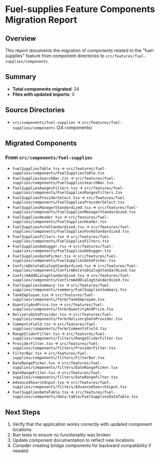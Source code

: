 # Fuel-supplies Feature Components Migration Report

## Overview

This report documents the migration of components related to the "fuel-supplies" feature from component directories to `src/features/fuel-supplies/components`.

## Summary

- **Total components migrated**: 24
- **Files with updated imports**: 0

## Source Directories

- `src/components/fuel-supplies` → `src/features/fuel-supplies/components` (24 components)

## Migrated Components


### From `src/components/fuel-supplies`

- `FuelSuppliesTable.tsx` → `src/features/fuel-supplies/components/FuelSuppliesTable.tsx`
- `FuelSuppliesSearchBar.tsx` → `src/features/fuel-supplies/components/FuelSuppliesSearchBar.tsx`
- `FuelSuppliesRangesFilters.tsx` → `src/features/fuel-supplies/components/FuelSuppliesRangesFilters.tsx`
- `FuelSuppliesProviderSelect.tsx` → `src/features/fuel-supplies/components/FuelSuppliesProviderSelect.tsx`
- `FuelSuppliesManagerStandardized.tsx` → `src/features/fuel-supplies/components/FuelSuppliesManagerStandardized.tsx`
- `FuelSuppliesHeader.tsx` → `src/features/fuel-supplies/components/FuelSuppliesHeader.tsx`
- `FuelSuppliesFormStandardized.tsx` → `src/features/fuel-supplies/components/FuelSuppliesFormStandardized.tsx`
- `FuelSuppliesFilters.tsx` → `src/features/fuel-supplies/components/FuelSuppliesFilters.tsx`
- `FuelSuppliesDebugger.tsx` → `src/features/fuel-supplies/components/FuelSuppliesDebugger.tsx`
- `FuelSuppliesDatePicker.tsx` → `src/features/fuel-supplies/components/FuelSuppliesDatePicker.tsx`
- `ConfirmDeleteDialogStandardized.tsx` → `src/features/fuel-supplies/components/ConfirmDeleteDialogStandardized.tsx`
- `ConfirmAddDialogStandardized.tsx` → `src/features/fuel-supplies/components/ConfirmAddDialogStandardized.tsx`
- `FuelSuppliesSummary.tsx` → `src/features/fuel-supplies/components/summary/FuelSuppliesSummary.tsx`
- `TankEmployee.tsx` → `src/features/fuel-supplies/components/form/TankEmployee.tsx`
- `QuantityAndPrice.tsx` → `src/features/fuel-supplies/components/form/QuantityAndPrice.tsx`
- `DeliveryDateProvider.tsx` → `src/features/fuel-supplies/components/form/DeliveryDateProvider.tsx`
- `CommentsField.tsx` → `src/features/fuel-supplies/components/form/CommentsField.tsx`
- `RangeSliderFilter.tsx` → `src/features/fuel-supplies/components/filters/RangeSliderFilter.tsx`
- `ProviderFilter.tsx` → `src/features/fuel-supplies/components/filters/ProviderFilter.tsx`
- `FilterBar.tsx` → `src/features/fuel-supplies/components/filters/FilterBar.tsx`
- `DateRangePicker.tsx` → `src/features/fuel-supplies/components/filters/DateRangePicker.tsx`
- `DateRangeFilter.tsx` → `src/features/fuel-supplies/components/filters/DateRangeFilter.tsx`
- `AdvancedSearchInput.tsx` → `src/features/fuel-supplies/components/filters/AdvancedSearchInput.tsx`
- `FuelSuppliesDataTable.tsx` → `src/features/fuel-supplies/components/data-table/FuelSuppliesDataTable.tsx`


## Next Steps

1. Verify that the application works correctly with updated component locations
2. Run tests to ensure no functionality was broken
3. Update component documentation to reflect new locations
4. Consider creating bridge components for backward compatibility if needed
